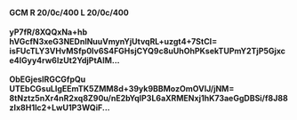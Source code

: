 #### GCM R 20/0c/400 L 20/0c/400
**yP7fR/8XQQxNa+hb**<br/>**hVGcfN3xeG3NEDnlNuuVmynYjUtvqRL+uzgt4+7StCI=**<br/>**isFUcTLY3VHvMSfp0lv6S4FGHsjCYQ9c8uUhOhPKsekTUPmY2TjP5Gjxce4IGyy4rw6IzUt2YdjPtAIM...**<br/><br/>
**ObEGjesIRGCGfpQu**<br/>**UTEbCGsuLIgEEmTK5ZMM8d+39yk9BBMozOmOVIJ/jNM=**<br/>**8tNztz5nXr4nR2xq8Z90u/nE2bYqIP3L6aXRMENxj1hK73aeGgDBSi/f8J88zIx8H1Ic2+LwU1P3WQiF...**